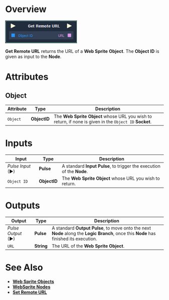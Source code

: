 # Overview

![The Get Remote URL Node.](../../../.gitbook/assets/node-getremoteurl.png)

**Get Remote URL** returns the URL of a **Web Sprite** **Object**. The **Object ID** is given as input to the **Node**.

# Attributes

## Object

|Attribute|Type|Description|
|---|---|---|
| `Object` | **ObjectID** | The **Web Sprite** **Object** whose URL you wish to return, if none is given in the  `Object ID` **Socket**. |

# Inputs

|Input|Type|Description|
|---|---|---|
|*Pulse Input* (►)|**Pulse**|A standard **Input Pulse**, to trigger the execution of the **Node**.|
| `Object ID` | **ObjectID** | The **Web Sprite** **Object** whose URL you wish to return. |

# Outputs

|Output|Type|Description|
|---|---|---|
|*Pulse Output* (►)|**Pulse**|A standard **Output Pulse**, to move onto the next **Node** along the **Logic Branch**, once this **Node** has finished its execution.|
| `URL` | **String** | The URL of the **Web Sprite** **Object**. |

# See Also

* [**Web Sprite Objects**](../../../getting-started/scene-objects/web-sprite.md)
* [**WebSprite Nodes**](README.md)
* [**Set Remote URL**](set-remote-url.md)



